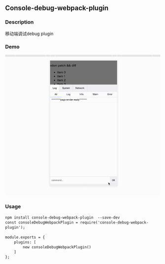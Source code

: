 ## Console-debug-webpack-plugin

### Description
移动端调试debug plugin

### Demo

![demo](https://raw.githubusercontent.com/hackerwust/console-debug-webpack-plugin/master/assets/demo.gif)

### Usage
```
npm install console-debug-webpack-plugin  --save-dev
const consoleDebugWebpackPlugin = require('console-debug-webpack-plugin');

module.exports = {
    plugins: [
        new consoleDebugWebpackPlugin()
    ]
};
```